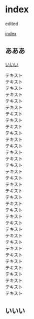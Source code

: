 # index 

edited

[index](index.md)


## あああ

[いいい](#いいい)


テキスト  
テキスト  
テキスト  
テキスト  
テキスト  
テキスト  
テキスト  
テキスト  
テキスト  
テキスト  
テキスト  
テキスト  
テキスト  
テキスト  
テキスト  
テキスト  
テキスト  
テキスト  
テキスト  
テキスト  
テキスト  
テキスト  
テキスト  
テキスト  
テキスト  
テキスト  
テキスト  
テキスト  
テキスト  
テキスト  
テキスト  
テキスト  
テキスト  
テキスト  
テキスト  


## いいい
